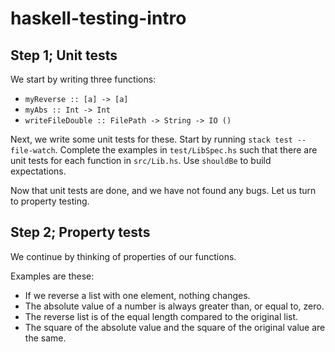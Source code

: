 # haskell-testing-intro

## Step 1; Unit tests

We start by writing three functions:

- `myReverse :: [a] -> [a]`
- `myAbs :: Int -> Int`
- `writeFileDouble :: FilePath -> String -> IO ()`

Next, we write some unit tests for these.
Start by running `stack test --file-watch`.
Complete the examples in `test/LibSpec.hs` such that there are unit tests for each function in `src/Lib.hs`.
Use `shouldBe` to build expectations.

Now that unit tests are done, and we have not found any bugs.
Let us turn to property testing.

## Step 2; Property tests

We continue by thinking of properties of our functions.

Examples are these:

- If we reverse a list with one element, nothing changes.
- The absolute value of a number is always greater than, or equal to, zero.
- The reverse list is of the equal length compared to the original list.
- The square of the absolute value and the square of the original value are the same.
